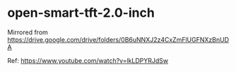 # open-smart-tft-2.0-inch

Mirrored from https://drive.google.com/drive/folders/0B6uNNXJ2z4CxZmFlUGFNXzBnUDA

Ref: https://www.youtube.com/watch?v=lkLDPYRJdSw
